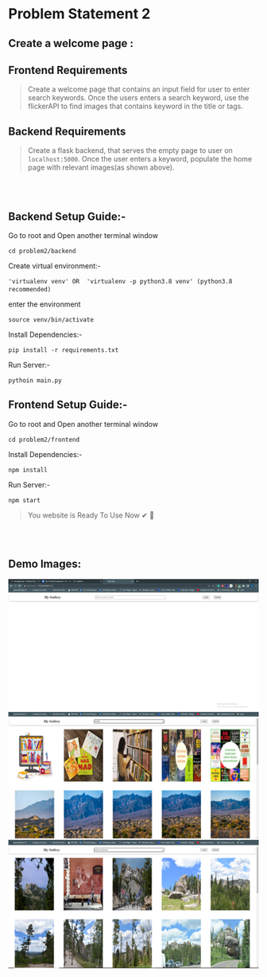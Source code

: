# Problem Statement 2

## Create a welcome page :

## Frontend Requirements

> Create a welcome page that contains an input field for user to enter search keywords. Once the users enters a search keyword, use the flickerAPI to find images that contains keyword in the title or tags.

## Backend Requirements

> Create a flask backend, that serves the empty page to user on `localhost:5000`. Once the user enters a keyword, populate the home page with relevant images(as shown above).

<br>
<br>

## **Backend Setup Guide**:-

Go to root and Open another terminal window

```
cd problem2/backend
```

Create virtual environment:-

```
'virtualenv venv' OR  'virtualenv -p python3.8 venv' (python3.8 recommended)
```

enter the environment

```
source venv/bin/activate
```

Install Dependencies:-

```
pip install -r requirements.txt
```

Run Server:-

```
pythoin main.py
```

## **Frontend Setup Guide**:-

Go to root and Open another terminal window

```
cd problem2/frontend
```

Install Dependencies:-

```
npm install
```

Run Server:-

```
npm start
```

> You website is Ready To Use Now ✔ 🚀

<br>
<br>

## **Demo Images**:

<img src="./demo_images/demo_img1.PNG">
<img src="./demo_images/demo_img2.PNG">
<img src="./demo_images/demo_img3.PNG">

